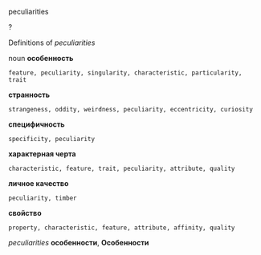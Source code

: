 peculiarities

?


Definitions of _peculiarities_

noun
**особенность**

    feature, peculiarity, singularity, characteristic, particularity, trait
**странность**

    strangeness, oddity, weirdness, peculiarity, eccentricity, curiosity
**специфичность**

    specificity, peculiarity
**характерная черта**

    characteristic, feature, trait, peculiarity, attribute, quality
**личное качество**

    peculiarity, timber
**свойство**

    property, characteristic, feature, attribute, affinity, quality

_peculiarities_
**особенности**, **Особенности**